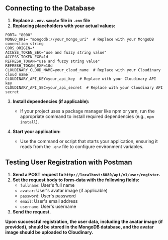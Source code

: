 ## Connecting to the Database

1. **Replace a `.env.sample` file in `.env` file**
2. **Replacing placeholders with your actual values:**

```
PORT= "8000"
MONGO_URI= "mongodb://your_mongo_uri"  # Replace with your MongoDB connection string
CORS_ORIGIN=*
ACCESS_TOKEN_SEC="use and fuzzy string value"
ACCESS_TOKEN_EXP=1d
REFRESH_TOKAN="use and fuzzy string value"
REFRESH_TOKAN_EXP=10d
CLOUDINARY_CLOUD_NAME=your_cloud_name  # Replace with your Cloudinary cloud name
CLOUDINARY_API_KEY=your_api_key  # Replace with your Cloudinary API key
CLOUDINARY_API_SEC=your_api_secret  # Replace with your Cloudinary API secret
```

3. **Install dependencies (if applicable):**
   - If your project uses a package manager like npm or yarn, run the appropriate command to install required dependencies (e.g., `npm install`).

4. **Start your application:**
   - Use the command or script that starts your application, ensuring it reads from the `.env` file to configure environment variables.

## Testing User Registration with Postman

1. **Send a POST request to `http://localhost:8080/api/v1/user/register`.**
2. **Set the request body to form-data with the following fields:**
   - `fullname`: User's full name
   - `avatar`: User's avatar image (if applicable)
   - `password`: User's password
   - `email`: User's email address
   - `username`: User's username
3. **Send the request.**

**Upon successful registration, the user data, including the avatar image (if provided), should be stored in the MongoDB database, and the avatar image should be uploaded to Cloudinary.**

